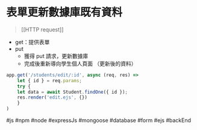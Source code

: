 # 表單更新數據庫既有資料
>[[HTTP request]]
- get：提供表單
- put
	- 獲得 put 請求，更新數據庫
	- 完成後重新導向學生個人頁面 （更新後的資料）

```js
app.get('/students/edit/:id', async (req, res) =>
	let { id } = req.params;
	try {
	let data = await Student.findOne({ id });
	res.render('edit.ejs', {})
	}
)
```
#js #npm #node #expressJs #mongoose #database #form #ejs #backEnd 